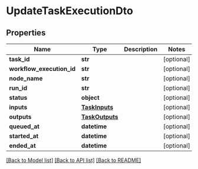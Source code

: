 # UpdateTaskExecutionDto

## Properties
Name | Type | Description | Notes
------------ | ------------- | ------------- | -------------
**task_id** | **str** |  | [optional] 
**workflow_execution_id** | **str** |  | [optional] 
**node_name** | **str** |  | [optional] 
**run_id** | **str** |  | [optional] 
**status** | **object** |  | [optional] 
**inputs** | [**TaskInputs**](TaskInputs.md) |  | [optional] 
**outputs** | [**TaskOutputs**](TaskOutputs.md) |  | [optional] 
**queued_at** | **datetime** |  | [optional] 
**started_at** | **datetime** |  | [optional] 
**ended_at** | **datetime** |  | [optional] 

[[Back to Model list]](../README.md#documentation-for-models) [[Back to API list]](../README.md#documentation-for-api-endpoints) [[Back to README]](../README.md)

